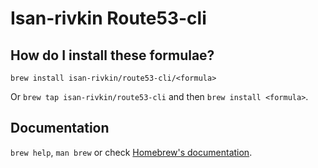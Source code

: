 # Isan-rivkin Route53-cli

## How do I install these formulae?
`brew install isan-rivkin/route53-cli/<formula>`

Or `brew tap isan-rivkin/route53-cli` and then `brew install <formula>`.

## Documentation
`brew help`, `man brew` or check [Homebrew's documentation](https://docs.brew.sh).
